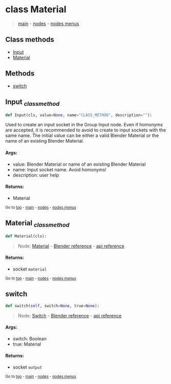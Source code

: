 # class Material

> [main](../index.md) - [nodes](nodes.md) - [nodes menus](nodes_menus.md)


## Class methods

- [Input](#Input-classmethod)
- [Material](#Material-classmethod)


## Methods

- [switch](#switch)

## Input <sub>*classmethod*</sub>

```python
def Input(cls, value=None, name="CLASS_METHOD", description=""):

```
Used to create an input socket in the Group Input node.
Even if homonyms are accepted, it is recommended to avoid to create to input sockets with the same name.
The initial value can be either a valid Blender Material or the name of an existing Blender Material.

#### Args:
- value: Blender Material or name of an existing Blender Material
- name: Input socket name. Avoid homonyms!
- description: user help

#### Returns:
- Material

<sub>Go to [top](#class-Material) - [main](../index.md) - [nodes](nodes.md) - [nodes menus](nodes_menus.md)</sub>

## Material <sub>*classmethod*</sub>

```python
def Material(cls):

```
> Node: [Material](GeometryNodeInputMaterial.md) - [Blender reference](https://docs.blender.org/manual/en/latest/modeling/geometry_nodes/input/material.html) - [api reference](https://docs.blender.org/api/current/bpy.types.GeometryNodeInputMaterial.html)

#### Returns:
- socket `material`

<sub>Go to [top](#class-Material) - [main](../index.md) - [nodes](nodes.md) - [nodes menus](nodes_menus.md)</sub>

## switch

```python
def switch(self, switch=None, true=None):

```
> Node: [Switch](GeometryNodeSwitch.md) - [Blender reference](https://docs.blender.org/manual/en/latest/modeling/geometry_nodes/utilities/switch.html) - [api reference](https://docs.blender.org/api/current/bpy.types.GeometryNodeSwitch.html)

#### Args:
- switch: Boolean
- true: Material

#### Returns:
- socket `output`

<sub>Go to [top](#class-Material) - [main](../index.md) - [nodes](nodes.md) - [nodes menus](nodes_menus.md)</sub>

